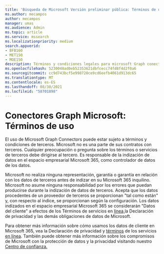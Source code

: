 ```yaml
---
title: 'Búsqueda de Microsoft Versión preliminar pública: Términos de uso'
ms.author: mecampos
author: mecampos
manager: umas
ms.audience: Admin
ms.topic: article
ms.service: mssearch
ms.localizationpriority: medium
search.appverid:
- BFB160
- MET150
- MOE150
description: Términos y condiciones legales para microsoft Graph conectores públicos para Búsqueda de Microsoft
ms.openlocfilehash: 5230048ad0eb52353621dbfcecc74fd8f4d2f0a6
ms.sourcegitcommit: cc9d743bcf5e998720ce9cd6eefb4061d913dc65
ms.translationtype: MT
ms.contentlocale: es-ES
ms.lasthandoff: 08/30/2021
ms.locfileid: "58701898"
---
```

<!---Previous ms.author: anfowler --->

# <a name="microsoft-graph-connectors-terms-of-use"></a>Conectores Graph Microsoft: Términos de uso

El uso de Microsoft Graph Connectors puede estar sujeto a términos y condiciones de terceros. Microsoft no es una parte de sus contratos con terceros. Cualquier preocupación o pregunta sobre los términos o servicios de terceros debe dirigirse al tercero. Es responsable de la indización de datos en el espacio empresarial Microsoft 365, como controlador de datos de los datos.

Microsoft no realiza ninguna representación, garantía o garantía en relación con los datos de terceros antes de indizar en su Microsoft 365 inquilino.  Microsoft no asume ninguna responsabilidad por los errores que puedan producirse durante la indización de datos de terceros.  Acepta que los datos procedentes de un proveedor de terceros se proporcionan "tal como están" y, con respecto al índice, se proporcionan según la configuración. Los datos indizados en el espacio empresarial Microsoft 365 se considerarán "Datos del [](https://privacy.microsoft.com/privacystatement)cliente" a efectos de los Términos de servicios en [línea,](http://www.microsoftvolumelicensing.com/Downloader.aspx?documenttype=OST&lang=English)la Declaración de privacidad y las demás obligaciones de datos de Microsoft.

Para obtener más información sobre cómo usamos los datos de cliente en Microsoft 365, vea la Declaración de privacidad y [términos](http://www.microsoftvolumelicensing.com/Downloader.aspx?documenttype=OST&lang=English) de los servicios [en línea](https://privacy.microsoft.com/privacystatement). También puede obtener más información sobre los compromisos de Microsoft con la protección de datos y la privacidad visitando nuestro [Centro de confianza.](https://www.microsoft.com/trust-center)
